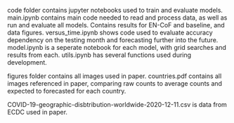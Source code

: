 code folder contains jupyter notebooks used to train and evaluate models.
  main.ipynb contains main code needed to read and process data, as well as run and evaluate all models. Contains results for EN-CoF and baseline, and data figures.
  versus_time.ipynb shows code used to evaluate accuracy dependency on the testing month and forecasting further into the future.
  model.ipynb is a seperate notebook for each model, with grid searches and results from each.
  utils.ipynb has several functions used during development.
  
figures folder contains all images used in paper.
  countries.pdf contains all images referenced in paper, comparing raw counts to average counts and expected to forecasted for each country.
  
COVID-19-geographic-disbtribution-worldwide-2020-12-11.csv is data from ECDC used in paper.
